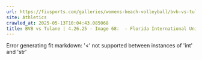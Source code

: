 ```yaml
---
url: https://fiusports.com/galleries/womens-beach-volleyball/bvb-vs-tulane-4-26-25/image-68/358/62932
site: Athletics
crawled_at: 2025-05-13T10:04:43.085068
title: BVB vs Tulane | 4.26.25 - Image 68:  - Florida International University
---
```


Error generating fit markdown: '<' not supported between instances of 'int' and 'str'